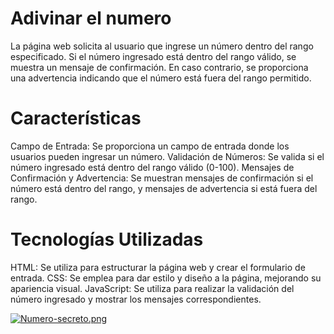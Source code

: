 # Adivinar el numero
La página web solicita al usuario que ingrese un número dentro del rango especificado. Si el número ingresado está dentro del rango válido, se muestra un mensaje de confirmación. En caso contrario, se proporciona una advertencia indicando que el número está fuera del rango permitido.

# Características
Campo de Entrada: Se proporciona un campo de entrada donde los usuarios pueden ingresar un número.
Validación de Números: Se valida si el número ingresado está dentro del rango válido (0-100).
Mensajes de Confirmación y Advertencia: Se muestran mensajes de confirmación si el número está dentro del rango, y mensajes de advertencia si está fuera del rango.

# Tecnologías Utilizadas
HTML: Se utiliza para estructurar la página web y crear el formulario de entrada.
CSS: Se emplea para dar estilo y diseño a la página, mejorando su apariencia visual.
JavaScript: Se utiliza para realizar la validación del número ingresado y mostrar los mensajes correspondientes.

[![Numero-secreto.png](https://i.postimg.cc/W4ZyQTTz/Numero-secreto.png)](https://postimg.cc/Ff9GStfX)
